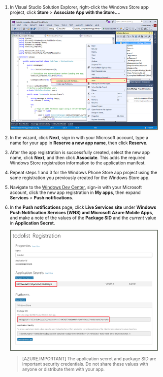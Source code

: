 
1. In Visual Studio Solution Explorer, right-click the Windows Store app project, click **Store** > **Associate App with the Store...**.

    ![Associate app with Windows Store](./media/app-service-mobile-register-wns/notification-hub-associate-win8-app.png)

2. In the wizard, click **Next**, sign in with your Microsoft account, type a name for your app in **Reserve a new app name**, then click **Reserve**.

3. After the app registration is successfully created, select the new app name, click **Next**, and then click **Associate**. This adds the required Windows Store registration information to the application manifest.

7. Repeat steps 1 and 3 for the Windows Phone Store app project using the same registration you previously created for the Windows Store app.  

7. Navigate to the [Windows Dev Center](https://dev.windows.com/en-us/overview), sign-in with your Microsoft account, click the new app registration in **My apps**, then expand **Services** > **Push notifications**.

8. In the **Push notifications** page, click **Live Services site** under **Windows Push Notification Services (WNS) and Microsoft Azure Mobile Apps**, and make a note of the values of the **Package SID** and the *current*  value in **Application Secret**. 

    ![App setting in the developer center](./media/app-service-mobile-register-wns/mobile-services-win8-app-push-auth.png)

    > [AZURE.IMPORTANT] The application secret and package SID are important security credentials. Do not share these values with anyone or distribute them with your app.
